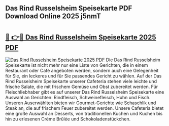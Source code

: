 ## Das Rind Russelsheim Speisekarte PDF Download Online 2025 j5nmT

# <h2><a href="http://gccutt3.nevu.top/?p=Das+Rind+Russelsheim+Speisekarte">🔗 👉🔴 Das Rind Russelsheim Speisekarte 2025 PDF</a></h2>

[![Das Rind Russelsheim Speisekarte 2025 PDF](https://i.imgur.com/dBaPXMq.png)](http://gccutt3.nevu.top/?p=Das+Rind+Russelsheim+Speisekarte)
Die Das Rind Russelsheim Speisekarte ist nicht mehr nur eine Liste von Gerichten, die in einem Restaurant oder Café angeboten werden, sondern auch eine Gelegenheit für Sie, ein leckeres und für Sie passendes Gericht zu wählen. Auf der Das Rind Russelsheim Speisekarte unserer Cafeteria stehen viele leichte und frische Salate, die mit frischem Gemüse und Obst zubereitet werden. Für Fleischliebhaber gibt es auf unserer Das Rind Russelsheim Speisekarte eine Auswahl an Gerichten: Rindfleisch, Schweinefleisch, Huhn und Fisch. Unseren Auserwählten bieten wir Gourmet-Gerichte wie Schaschlik und Steak an, die auf frischem Feuer zubereitet werden. Unsere Cafeteria bietet eine große Auswahl an Desserts, von traditionellen Kuchen und Kuchen bis hin zu erlesenen Crème Brûlée und Schokoladenstückchen.
